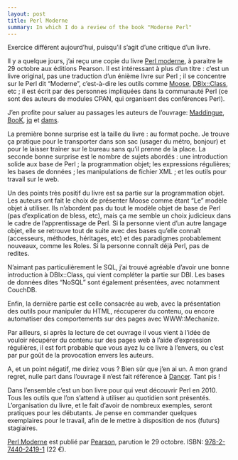 ```yaml
---
layout: post
title: Perl Moderne
summary: In which I do a review of the book "Moderne Perl"
---
```

Exercice différent aujourd’hui, puisqu’il s’agit d’une critique d’un livre.

Il y a quelque jours, j’ai reçu une copie du livre [Perl moderne](http://www.pearson.fr/livre/?GCOI=27440100979970), à paraitre le 29 octobre aux éditions Pearson. Il est intéressant à plus d’un titre : c’est un livre original, pas une traduction d’un énième livre sur Perl ; il se concentre sur le Perl dit “Moderne”, c’est-à-dire les outils comme [Moose](http://search.cpan.org/perldoc?Moose), [DBIx::Class](http://search.cpan.org/perldoc?DBIx::Class), etc ; il est écrit par des personnes impliquées dans la communauté Perl (ce sont des auteurs de modules CPAN, qui organisent des conférences Perl).

J’en profite pour saluer au passages les auteurs de l’ouvrage: [Maddingue](http://github.com/maddingue), [BooK](http://github.com/book), [jq](http://github.com/jquelin) et [dams](http://github.com/dams).

La première bonne surprise est la taille du livre : au format poche. Je trouve ça pratique pour le transporter dans son sac (usager du métro, bonjour) et pour le laisser traîner sur le bureau sans qu’il prenne de la place. La seconde bonne surprise est le nombre de sujets abordés : une introduction solide aux base de Perl ; la programmation objet; les expressions régulières; les bases de données ; les manipulations de fichier XML ; et les outils pour travail sur le web.

Un des points très positif du livre est sa partie sur la programmation objet. Les auteurs ont fait le choix de présenter Moose comme étant “Le” modèle objet à utiliser. Ils n’abordent pas du tout le modèle objet de base de Perl (pas d’explication de bless, etc), mais ça me semble un choix judicieux dans le cadre de l’apprentissage de Perl. Si la personne vient d’un autre langage objet, elle se retrouve tout de suite avec des bases qu’elle connaît (accesseurs, méthodes, héritages, etc) et des paradigmes probablement nouveaux, comme les Roles. Si la personne connaît déjà Perl, pas de redites.

N’aimant pas particulièrement le SQL, j’ai trouvé agréable d’avoir une bonne introduction à DBIx::Class, qui vient compléter la partie sur DBI. Les bases de données dites “NoSQL” sont également présentées, avec notamment CouchDB.

Enfin, la dernière partie est celle consacrée au web, avec la présentation des outils pour manipuler du HTML, réccuperer du contenu, ou encore automatiser des comportements sur des pages avec WWW::Mechanize.

Par ailleurs, si après la lecture de cet ouvrage il vous vient à l’idée de vouloir récupérer du contenu sur des pages web à l’aide d’expression régulières, il est fort probable que vous ayez lu ce livre à l’envers, ou c’est par pur goût de la provocation envers les auteurs.

A, et un point négatif, me diriez vous ? Bien sûr que j’en ai un. A mon grand regret, nulle part dans l’ouvrage il n’est fait référence à [Dancer](http://github.com/sukria/dancer). Tant pis !

Dans l’ensemble c’est un bon livre pour qui veut découvrir Perl en 2010. Tous les outils que l’on s’attend à utiliser au quotidien sont présentés. L’organisation du livre, et le fait d’avoir de nombreux exemples, seront pratiques pour les débutants. Je pense en commander quelques exemplaires pour le travail, afin de le mettre à disposition de nos (futurs) stagiaires.

[Perl Moderne](http://www.pearson.fr/livre/?GCOI=27440100979970) est publié par [Pearson](http://www.pearson.fr/), parution le 29 octobre. ISBN: [978-2-7440-2419-1](http://www.amazon.fr/Perl-S%C3%A9bastien-Aperghis-Tramoni/dp/2744024198/ref=sr_1_1?ie=UTF8&qid=1288034071&sr=8-1) (22 €).
